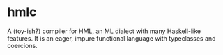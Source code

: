 # hmlc

A (toy-ish?) compiler for HML, an ML dialect with many Haskell-like features.
It is an eager, impure functional language with typeclasses and coercions.

